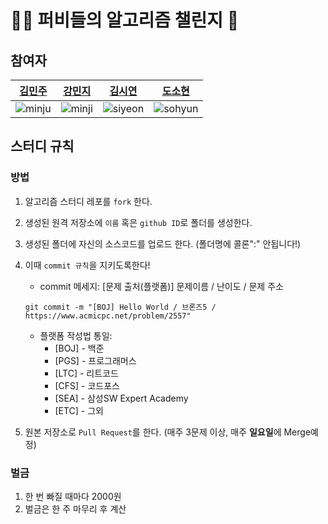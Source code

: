 # 👧🏻 퍼비들의 알고리즘 챌린지 👾

## 참여자
|[김민주](https://github.com/MINJU-KIMmm)|[강민지](https://github.com/nitronium102)|[김시연](https://github.com/siyeonkm)|[도소현](https://github.com/sohyundoh)|
|---|---|---|---|
|![minju](https://github.com/MINJU-KIMmm.png)|![minji](https://github.com/nitronium102.png)|![siyeon](https://github.com/siyeonkm.png)|![sohyun](https://github.com/sohyundoh.png)|

## 스터디 규칙

### 방법

1. 알고리즘 스터디 레포를 `fork` 한다.
2. 생성된 원격 저장소에 `이름` 혹은 `github ID`로 폴더를 생성한다.
3. 생성된 폴더에 자신의 소스코드를 업로드 한다. (폴더명에 콜론":" 안됩니다!)
4. 이때 `commit 규칙`을 지키도록한다!
    - commit 메세지: [문제 출처(플랫폼)] 문제이름 / 난이도 / 문제 주소
    
    ```
    git commit -m "[BOJ] Hello World / 브론즈5 / https://www.acmicpc.net/problem/2557"
    ```
    
    - 플랫폼 작성법 통일:
        - [BOJ] - 백준
        - [PGS] - 프로그래머스
        - [LTC] - 리트코드
        - [CFS] - 코드포스
        - [SEA] - 삼성SW Expert Academy
        - [ETC] - 그외
5. 원본 저장소로 `Pull Request`를 한다. (매주 3문제 이상, 매주 **일요일**에 Merge예정)

### 벌금

1. 한 번 빠질 때마다 2000원
2. 벌금은 한 주 마무리 후 계산

